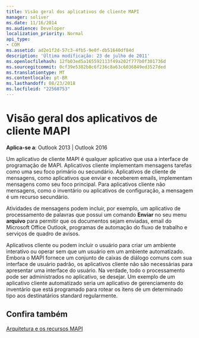 ```yaml
---
title: Visão geral dos aplicativos de cliente MAPI
manager: soliver
ms.date: 11/16/2014
ms.audience: Developer
localization_priority: Normal
api_type:
- COM
ms.assetid: ad2e1f2d-57c3-4fb5-9e0f-db51640df84d
description: 'Última modificação: 23 de julho de 2011'
ms.openlocfilehash: 12fb03ed5a165592113f49a202f777b0f301736d
ms.sourcegitcommit: 0cf39e5382b8c6f236c8a63c6036849ed3527ded
ms.translationtype: MT
ms.contentlocale: pt-BR
ms.lasthandoff: 08/23/2018
ms.locfileid: "22568753"
---
```

# <a name="mapi-client-application-overview"></a>Visão geral dos aplicativos de cliente MAPI

  
  
**Aplica-se a**: Outlook 2013 | Outlook 2016 
  
Um aplicativo de cliente MAPI é qualquer aplicativo que usa a interface de programação de MAPI. Aplicativos cliente implementam mensagens tarefas como uma seu foco primário ou secundário. Aplicativos de cliente de mensagens, como aplicativos que enviar e receberem emails, implementam mensagens como seu foco principal. Para aplicativos cliente não mensagens, como o inventário ou aplicativos de configuração, a mensagem é um recurso secundário.
  
Atividades de mensagens podem incluir, por exemplo, um aplicativo de processamento de palavras que possui um comando **Enviar** no seu menu **arquivo** para permitir que os documentos sejam enviadas, email do Microsoft Office Outlook, programas de automação do fluxo de trabalho e serviços de quadro de avisos. 
  
Aplicativos cliente ou podem incluir o usuário para criar um ambiente interativo ou operar sem que um usuário em um ambiente automatizado. Embora o MAPI fornece um conjunto de caixas de diálogo comuns com sua interface de usuário padrão, os aplicativos cliente não são necessárias para apresentar uma interface do usuário. Na verdade, todo o processamento pode ser administrados no aplicativo, se desejar. Um exemplo de um aplicativo cliente automatizado seria um aplicativo de gerenciamento do inventário que está programado para rotear os itens de um determinado tipo aos destinatários standard regularmente.
  
## <a name="see-also"></a>Confira também



[Arquitetura e os recursos MAPI](mapi-features-and-architecture.md)

